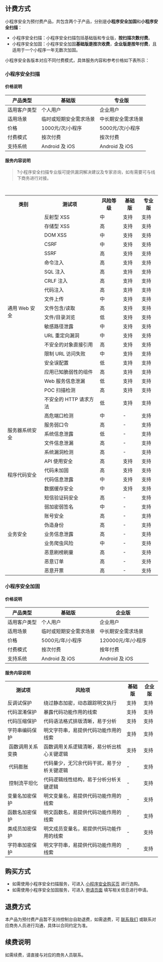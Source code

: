 ## 计费方式
小程序安全为预付费产品，共包含两个子产品，分别是**小程序安全加固**和**小程序安全扫描**：
- 小程序安全扫描：小程序安全扫描包括基础版和专业版，**按扫描次数付费**。
- 小程序安全加固：小程序安全加固**基础版是按次收费**，**企业版是按年付费**，且适用于一个小程序一年无数次加固。

小程序安全各版本对应不同付费模式，具体服务内容和参考价格如下表所示：

### 小程序安全扫描
#### **价格说明**

| 产品类型 | 基础版 | 专业版 |
|---------|---------|---------|
| 适用客户类型 | 个人用户 | 企业用户 |
|适用场景|临时或短期安全需求场景|中长期安全需求场景|
|价格|1000元/次/小程序|5000元/次/小程序|
|付费模式|按次付费|按次付费|
|支持系统|Android 及  iOS|Android 及  iOS|

#### 服务内容说明
>?小程序安全扫描专业版可提供漏洞解决建议及专家咨询，如有需要可与线下商务进行对接。
<table>
<tr><th>类别</th><th>测试项</th><th>风险等级</th><th>基础版</th><th>专业版</th></tr>
<tr><td rowspan="21">通用 Web 安全</td><td>反射型 XSS</td><td>中</td><td>支持</td><td>支持</td>
</tr>
<tr><td>存储型 XSS</td><td>	高	</td><td>支持	</td><td>支持</td></tr>
<tr><td>DOM XSS	</td><td>中</td><td>	支持</td><td>	支持</td></tr>
 <tr><td>CSRF	</td><td>中</td><td>	支持</td><td>	支持</td></tr>
<tr><td>SSRF	</td><td>高</td><td>	支持</td><td>	支持</td></tr>
 <tr><td>命令注入</td><td>	高</td><td>	支持</td><td>	支持   </td></tr>
 <tr><td>SQL 注入	</td><td>高</td><td>	支持</td><td>	支持</td></tr>
  <tr><td> CRLF 注入</td><td>	高</td><td>	支持</td><td>	支持</td></tr>
   <tr><td>代码注入</td><td>	高	</td><td>支持</td><td>	支持</td></tr>
  <tr><td>文件上传	</td><td>中</td><td>	支持	</td><td>支持</td></tr>
 <tr><td>文件包含/读取	</td><td>高</td><td>	支持</td><td>	支持</td></tr>
 <tr><td>文件/目录浏览	</td><td>低</td><td>	支持</td><td>	支持</td></tr>
 <tr><td>敏感路径泄露	</td><td>中	</td><td>支持</td><td>	支持</td></tr>
 <tr><td>URL 重定向漏洞</td><td>	中</td><td>	支持</td><td>	支持</td></tr>
 <tr><td>不安全的对象直接引用</td><td>	高</td><td>	支持</td><td>	支持</td></tr>
 <tr><td>限制 URL 访问失败</td><td>	中</td><td>	支持</td><td>	支持</td></tr>
 <tr><td>安全误配置	</td><td>低</td><td>	支持	</td><td>支持</td></tr>
<tr><td>应用已知脆弱性的组件</td><td>	高</td><td>	支持</td><td>	支持</td></tr>
  <tr><td>Web 服务信息泄漏</td><td>	低</td><td>	支持</td><td>	支持</td></tr>
  <tr><td>POC 扫描检测	</td><td>高</td><td>	支持	</td><td>支持</td></tr>
  <tr><td>不安全的 HTTP 请求方法</td><td>	低</td><td>	支持</td><td>	支持</td></tr>
<tr><td rowspan="5">服务器系统安全</td><td>高危端口检测</td><td>	中</td><td>	-</td><td>	支持</td>
</tr>
 <tr><td>服务弱口令	</td><td>高	</td><td>-	</td><td>支持</td></tr>
<tr><td>系统信息泄露</td><td>	低	</td><td>-</td><td>	支持</td></tr>
<tr><td>文件信息泄漏	</td><td>高	</td><td>-</td><td>	支持</td></tr>
<tr><td>系统漏洞检测</td><td>	高</td><td>	-</td><td>	支持</td></tr>

<tr><td rowspan="4">程序代码安全</td><td>API 使用安全</td><td>	高	</td><td>支持</td><td>	支持</td>
</tr>
   <tr><td>代码未加固	</td><td>高	</td><td>支持</td><td>	支持</td></tr>
 <tr><td>代码信息泄露</td><td>	中	</td><td>支持</td><td>	支持</td></tr>
 <tr><td> 数据缓存安全	</td><td>中</td><td>	支持	</td><td>支持</td></tr>

<tr><td rowspan="9">业务安全</td><td> 短信验证码安全</td><td>		高</td><td>		-	</td><td>	支持</td></tr>
<tr><td>  弱加密弱签名</td><td>		中</td><td>		-</td><td>		支持</td></tr>
<tr><td> 账号安全</td><td>		高</td><td>		-</td><td>		支持</td></tr>
<tr><td> 伪造身份</td><td>		高</td><td>		-	</td><td>	支持</td></tr>
<tr><td>  业务信息泄露</td><td>		高</td><td>		-	</td><td>	支持</td></tr>
<tr><td> 业务爬虫风险</td><td>		中</td><td>		-</td><td>		支持</td></tr>
<tr><td>  恶意刷榜刷量	</td><td>	高	</td><td>	-	</td><td>	支持</td></tr>
<tr><td> 恶意订单	</td><td>	高</td><td>		-	</td><td>	支持</td></tr>
<tr><td>  恶意开票	</td><td>	高</td><td>		-</td><td>		支持</td></tr>
</table>

### 小程序安全加固
#### **价格说明**

| 产品类型 | 基础版 | 企业版 |
|---------|---------|---------|
| 适用客户类型 | 个人用户 | 企业用户 |
|适用场景|临时或短期安全需求场景|中长期安全需求场景|
|价格|5000元/年/小程序|120000元/年/小程序|
|付费模式|按次付费|按年付费|
|支持系统|Android 及  iOS|Android 及  iOS|

#### 服务内容说明
<table>
<tr><th>测试项</th><th>风险项</th><th>基础版</th><th>企业版</th></tr>
<tr><td>反调试保护</td><td>绕过静态加密，动态跟踪明文执行</td><td>支持</td><td>支持</td></tr>
<tr><td>代码混淆保护</td><td>暴露代码功能作用的线索</td><td>支持</td><td>支持</td></tr>
<tr><td>代码压缩保护</td><td>代码语法格式排版清晰，易于分析</td><td>支持</td><td>支持</td></tr>
<tr><td>字符串编码保护</td><td>明文字符串，易提供代码功能作用的线索</td><td>支持</td><td>支持</td></tr>
<tr><td> 函数调用关系变换</td><td>函数调用关系逻辑清晰，易分析出核心关键逻辑</td><td>支持</td><td>支持</td></tr>
<tr><td> 代码膨胀</td><td>代码量少，无冗余代码干扰，易于分析关键逻辑</td><td>-</td><td>支持</td></tr>
<tr><td> 控制流平坦化</td><td>代码逻辑线性结构，易于分析分析关键逻辑</td><td>-</td><td>支持</td></tr>
<tr><td>变量名加密保护</td><td>明文变量名，易提供代码功能作用的线索</td><td>-</td><td>支持</td></tr>
<tr><td>函数名加密保护</td><td>明文函数名，易提供代码功能作用的线索</td><td>-</td><td>支持</td></tr>
<tr><td>类成员加密保护</td><td>明文成员变量名，易提供代码功能作用的线索</td><td>-</td><td>支持</td></tr>
<tr><td>字符串加密保护</td><td>明文字符串，易提供代码功能作用的线索</td><td>-</td><td>支持</td></tr>
</table>




## 购买方式
 
- 如需使用小程序安全扫描服务，可进入 [小程序安全购买页](https://buy.cloud.tencent.com/mmps?key=1) 进行选购。
- 如需使用小程序安全加固服务，可进入 [申请页面](https://cloud.tencent.com/apply/p/9eehlmmlhvl) 填写相关信息进行申请。

## 退费方式
本产品为预付费产品暂不支持控制台自助退费，如需退费，可 [联系我们](https://cloud.tencent.com/act/event/connect-service) 或联系对应商务人员进行沟通，具体以合同约定为准。
## 续费说明
如需续费，请直接与对应的商务人员联系。
